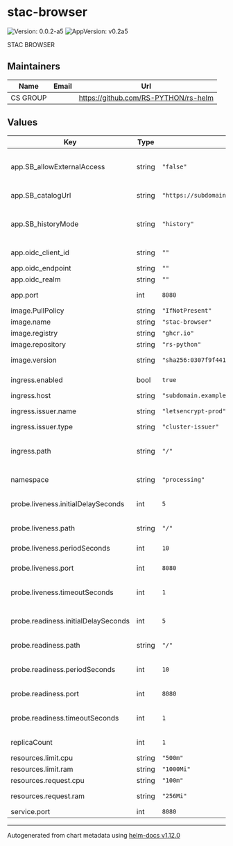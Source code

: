 # stac-browser

![Version: 0.0.2-a5](https://img.shields.io/badge/Version-0.0.2--a5-informational?style=flat-square) ![AppVersion: v0.2a5](https://img.shields.io/badge/AppVersion-v0.2a5-informational?style=flat-square)

STAC BROWSER

## Maintainers

| Name | Email | Url |
| ---- | ------ | --- |
| CS GROUP |  | <https://github.com/RS-PYTHON/rs-helm> |

## Values

| Key | Type | Default | Description |
|-----|------|---------|-------------|
| app.SB_allowExternalAccess | string | `"false"` | Allows or disallows loading and browsing external STAC data. |
| app.SB_catalogUrl | string | `"https://subdomain.example.com/catalog/"` | URL of the STAC catalog |
| app.SB_historyMode | string | `"history"` | Allows search engines to better crawl STAC Browser |
| app.oidc_client_id | string | `""` | OIDC Public Client ID |
| app.oidc_endpoint | string | `""` | OIDC End Point |
| app.oidc_realm | string | `""` | OIDC Realm |
| app.port | int | `8080` | Port for the application |
| image.PullPolicy | string | `"IfNotPresent"` | Image pull policy |
| image.name | string | `"stac-browser"` | Image name |
| image.registry | string | `"ghcr.io"` | Image registry |
| image.repository | string | `"rs-python"` | Image repository |
| image.version | string | `"sha256:0307f9f4413db9a5550b046b28603efd5dac79303579bc52885a2f187ce8393e"` | Image version, can be a tag or a digest |
| ingress.enabled | bool | `true` | Enabled/Disable ingress |
| ingress.host | string | `"subdomain.example.com"` | Ingress host name |
| ingress.issuer.name | string | `"letsencrypt-prod"` | Ingress Issuer name |
| ingress.issuer.type | string | `"cluster-issuer"` | Ingress Issuer type |
| ingress.path | string | `"/"` | Ingress path for the application. Must be the same value as app.docsUrl. |
| namespace | string | `"processing"` | Namespace for the deployment |
| probe.liveness.initialDelaySeconds | int | `5` | InitialDelaySeconds for the liveness probe |
| probe.liveness.path | string | `"/"` | Path for the liveness probe |
| probe.liveness.periodSeconds | int | `10` | periodSeconds for the liveness probe |
| probe.liveness.port | int | `8080` | Port for the liveness probe |
| probe.liveness.timeoutSeconds | int | `1` | timeoutSeconds for the liveness probe |
| probe.readiness.initialDelaySeconds | int | `5` | InitialDelaySeconds for the readiness probe |
| probe.readiness.path | string | `"/"` | Path for the readiness probe |
| probe.readiness.periodSeconds | int | `10` | periodSeconds for the readiness probe |
| probe.readiness.port | int | `8080` | Port for the readiness probe |
| probe.readiness.timeoutSeconds | int | `1` | timeoutSeconds for the readiness probe |
| replicaCount | int | `1` | Number of replicas for the deployment |
| resources.limit.cpu | string | `"500m"` | Pod CPU limit |
| resources.limit.ram | string | `"1000Mi"` | Pod memory limit |
| resources.request.cpu | string | `"100m"` | Pod CPU request |
| resources.request.ram | string | `"256Mi"` | Pod memory request |
| service.port | int | `8080` | Port for the service |

----------------------------------------------
Autogenerated from chart metadata using [helm-docs v1.12.0](https://github.com/norwoodj/helm-docs/releases/v1.12.0)
